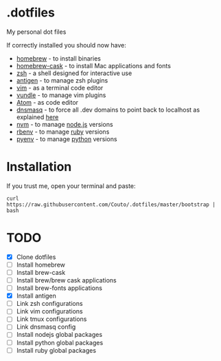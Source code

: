 .dotfiles
=========

My personal dot files

If correctly installed you should now have:

  * [homebrew](http://brew.sh) - to install binaries
  * [homebrew-cask](https://github.com/caskroom/homebrew-cask) - to install Mac applications and fonts
  * [zsh](http://www.zsh.org) - a shell designed for interactive use
  * [antigen](http://antigen.sharats.me) - to manage zsh plugins
  * [vim](http://www.vim.org) - as a terminal code editor
  * [vundle](https://github.com/gmarik/Vundle.vim) - to manage vim plugins
  * [Atom](https://atom.io) - as code editor
  * [dnsmasq](http://www.thekelleys.org.uk/dnsmasq/doc.html) - to force all .dev domains to point back to localhost as explained [here](http://passingcuriosity.com/2013/dnsmasq-dev-osx/)
  * [nvm](https://github.com/creationix/nvm) - to manage [node.js](http://nodejs.org) versions
  * [rbenv](https://github.com/sstephenson/rbenv) - to manage [ruby](https://www.ruby-lang.org) versions
  * [pyenv](https://github.com/yyuu/pyenv) - to manage [python](https://www.python.org) versions

Installation
===========

If you trust me, open your terminal and paste:

```shell
curl https://raw.githubusercontent.com/Couto/.dotfiles/master/bootstrap | bash
```


TODO
====

- [x] Clone dotfiles
- [ ] Install homebrew
- [ ] Install brew-cask
- [ ] Install brew/brew cask applications
- [ ] Install brew-fonts applications
- [x] Install antigen
- [ ] Link zsh configurations
- [ ] Link vim configurations
- [ ] Link tmux configurations
- [ ] Link dnsmasq config
- [ ] Install nodejs global packages
- [ ] Install python global packages
- [ ] Install ruby global packages
